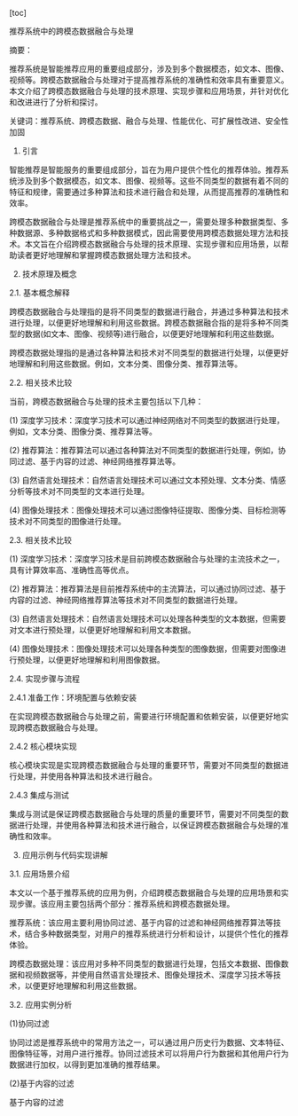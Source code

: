 
[toc]                    
                
                
推荐系统中的跨模态数据融合与处理

摘要：

推荐系统是智能推荐应用的重要组成部分，涉及到多个数据模态，如文本、图像、视频等。跨模态数据融合与处理对于提高推荐系统的准确性和效率具有重要意义。本文介绍了跨模态数据融合与处理的技术原理、实现步骤和应用场景，并针对优化和改进进行了分析和探讨。

关键词：推荐系统、跨模态数据、融合与处理、性能优化、可扩展性改进、安全性加固

1. 引言

智能推荐是智能服务的重要组成部分，旨在为用户提供个性化的推荐体验。推荐系统涉及到多个数据模态，如文本、图像、视频等。这些不同类型的数据有着不同的特征和规律，需要通过多种算法和技术进行融合和处理，从而提高推荐的准确性和效率。

跨模态数据融合与处理是推荐系统中的重要挑战之一，需要处理多种数据类型、多种数据源、多种数据格式和多种数据模式，因此需要使用跨模态数据处理方法和技术。本文旨在介绍跨模态数据融合与处理的技术原理、实现步骤和应用场景，以帮助读者更好地理解和掌握跨模态数据处理方法和技术。

2. 技术原理及概念

2.1. 基本概念解释

跨模态数据融合与处理指的是将不同类型的数据进行融合，并通过多种算法和技术进行处理，以便更好地理解和利用这些数据。跨模态数据融合指的是将多种不同类型的数据(如文本、图像、视频等)进行融合，以便更好地理解和利用这些数据。

跨模态数据处理指的是通过各种算法和技术对不同类型的数据进行处理，以便更好地理解和利用这些数据。例如，文本分类、图像分类、推荐算法等。

2.2. 相关技术比较

当前，跨模态数据融合与处理的技术主要包括以下几种：

(1) 深度学习技术：深度学习技术可以通过神经网络对不同类型的数据进行处理，例如，文本分类、图像分类、推荐算法等。

(2) 推荐算法：推荐算法可以通过各种算法对不同类型的数据进行处理，例如，协同过滤、基于内容的过滤、神经网络推荐算法等。

(3) 自然语言处理技术：自然语言处理技术可以通过文本预处理、文本分类、情感分析等技术对不同类型的文本进行处理。

(4) 图像处理技术：图像处理技术可以通过图像特征提取、图像分类、目标检测等技术对不同类型的图像进行处理。

2.3. 相关技术比较

(1) 深度学习技术：深度学习技术是目前跨模态数据融合与处理的主流技术之一，具有计算效率高、准确性高等优点。

(2) 推荐算法：推荐算法是目前推荐系统中的主流算法，可以通过协同过滤、基于内容的过滤、神经网络推荐算法等技术对不同类型的数据进行处理。

(3) 自然语言处理技术：自然语言处理技术可以处理各种类型的文本数据，但需要对文本进行预处理，以便更好地理解和利用文本数据。

(4) 图像处理技术：图像处理技术可以处理各种类型的图像数据，但需要对图像进行预处理，以便更好地理解和利用图像数据。

2.4. 实现步骤与流程

2.4.1 准备工作：环境配置与依赖安装

在实现跨模态数据融合与处理之前，需要进行环境配置和依赖安装，以便更好地实现跨模态数据融合与处理。

2.4.2 核心模块实现

核心模块实现是实现跨模态数据融合与处理的重要环节，需要对不同类型的数据进行处理，并使用各种算法和技术进行融合。

2.4.3 集成与测试

集成与测试是保证跨模态数据融合与处理的质量的重要环节，需要对不同类型的数据进行处理，并使用各种算法和技术进行融合，以保证跨模态数据融合与处理的准确性和效率。

3. 应用示例与代码实现讲解

3.1. 应用场景介绍

本文以一个基于推荐系统的应用为例，介绍跨模态数据融合与处理的应用场景和实现步骤。该应用主要包括两个部分：推荐系统和跨模态数据处理。

推荐系统：该应用主要利用协同过滤、基于内容的过滤和神经网络推荐算法等技术，结合多种数据类型，对用户的推荐系统进行分析和设计，以提供个性化的推荐体验。

跨模态数据处理：该应用对多种不同类型的数据进行处理，包括文本数据、图像数据和视频数据等，并使用自然语言处理技术、图像处理技术、深度学习技术等技术，以便更好地理解和利用这些数据。

3.2. 应用实例分析

(1)协同过滤

协同过滤是推荐系统中的常用方法之一，可以通过用户历史行为数据、文本特征、图像特征等，对用户进行推荐。协同过滤技术可以将用户行为数据和其他用户行为数据进行加权，以得到更加准确的推荐结果。

(2)基于内容的过滤

基于内容的过滤

